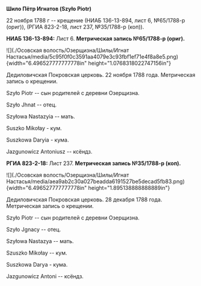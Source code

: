 **Шило Пётр Игнатов (Szyło Piotr)**

22 ноября 1788 г -- крещение (НИАБ 136-13-894, лист 6, №65/1788-р
(ориг)), (РГИА 823-2-18, лист 237, №35/1788-р (коп)).

**НИАБ 136-13-894:** Лист 6. **Метрическая запись №65/1788-р (ориг).**

![](./Осовская волость/Озерщизна/Шилы/Игнат Настасья/media/5c95f0f0c3591aa4079e3c93fbf1ef71e4f8a8e5.png){width="6.496527777777778in"
height="1.0768318022747156in"}

Дедиловичская Покровская церковь. 22 ноября 1788 года. Метрическая
запись о крещении.

Szyło Piotr -- сын родителей с деревни Озерщизна.

Szyło Jhnat -- отец.

Szyłowa Nastazyia -- мать.

Suszko Mikołay - кум.

Suszkowa Daryia - кума.

Jazgunowicz Antoniusz -- ксёндз.

**РГИА 823-2-18:** Лист 237. **Метрическая запись №35/1788-р (коп).**

![](./Осовская волость/Озерщизна/Шилы/Игнат Настасья/media/aea9ab2c30a027beadda6191527be5decad5fb83.png){width="6.496527777777778in"
height="1.895138888888889in"}

Дедиловичская Покровская церковь. 28 декабря 1788 года. Метрическая
запись о крещении.

Szyło Piotr -- сын родителей с деревни Озерщизна.

Szyło Jgnacy -- отец.

Szyłowa Nastazya -- мать.

Szuszko Mikołay -- кум.

Suszkowa Darya - кума.

Jazgunowicz Antoni -- ксёндз.
